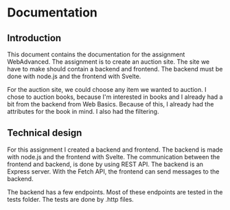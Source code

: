 # Documentation
## Introduction
This document contains the documentation for the assignment WebAdvanced. The assignment is to create an auction site. The site we have to make should contain a backend and frontend. The backend must be done with node.js and the frontend with Svelte. 

For the auction site, we could choose any item we wanted to auction. I chose to auction books, because I'm interested in books and I already had a bit from the backend from Web Basics. Because of this, I already had the attributes for the book in mind. I also had the filtering.

## Technical design
For this assignment I created a backend and frontend. The backend is made with node.js and the frontend with Svelte. The communication between the frontend and backend, is done by using REST API. The backend is an Express server. With the Fetch API, the frontend can send messages to the backend. 

The backend has a few endpoints. Most of these endpoints are tested in the tests folder. The tests are done by .http files. 
